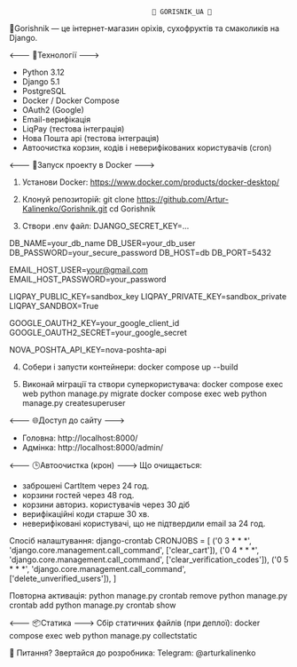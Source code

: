                                         🌰 GORISNIK_UA 🌰

🥜Gorishnik — це інтернет-магазин оріхів, сухофруктів та смаколиків на Django.


<--- 🔧Технології --->
- Python 3.12
- Django 5.1
- PostgreSQL
- Docker / Docker Compose
- OAuth2 (Google)
- Email-верифікація
- LiqPay (тестова інтеграція)
- Нова Пошта api (тестова інтеграція)
- Автоочистка корзин, кодів і неверифікованих користувачів (cron)


<--- 🚀Запуск проекту в Docker --->
1. Установи Docker: https://www.docker.com/products/docker-desktop/

2. Клонуй репозиторій:
git clone https://github.com/Artur-Kalinenko/Gorishnik.git
cd Gorishnik

3. Створи .env файл:
DJANGO_SECRET_KEY=...

DB_NAME=your_db_name
DB_USER=your_db_user
DB_PASSWORD=your_secure_password
DB_HOST=db
DB_PORT=5432

EMAIL_HOST_USER=your@gmail.com
EMAIL_HOST_PASSWORD=your_password

LIQPAY_PUBLIC_KEY=sandbox_key
LIQPAY_PRIVATE_KEY=sandbox_private
LIQPAY_SANDBOX=True

GOOGLE_OAUTH2_KEY=your_google_client_id
GOOGLE_OAUTH2_SECRET=your_google_secret

NOVA_POSHTA_API_KEY=nova-poshta-api

4. Собери і запусти контейнери:
docker compose up --build

5. Виконай міграції та створи суперкористувача:
docker compose exec web python manage.py migrate
docker compose exec web python manage.py createsuperuser


<--- 🌐Доступ до сайту --->
- Головна: http://localhost:8000/
- Адмінка: http://localhost:8000/admin/


<--- 🕒Автоочистка (крон) --->
Що очищається:
- заброшені CartItem через 24 год.
- корзини гостей через 48 год.
- корзини авториз. користувачів через 30 діб
- верифікаційні коди старше 30 хв.
- неверифіковані користувачі, що не підтвердили email за 24 год.

Спосіб налаштування: django-crontab
CRONJOBS = [
    ('0 3 * * *', 'django.core.management.call_command', ['clear_cart']),
    ('0 4 * * *', 'django.core.management.call_command', ['clear_verification_codes']),
    ('0 5 * * *', 'django.core.management.call_command', ['delete_unverified_users']),
]

Повторна активація:
python manage.py crontab remove
python manage.py crontab add
python manage.py crontab show


<--- 📦Статика --->
Сбір статичних файлів (при деплої):
docker compose exec web python manage.py collectstatic


📍 Питання? Звертайся до розробника: 
Telegram: @arturkalinenko